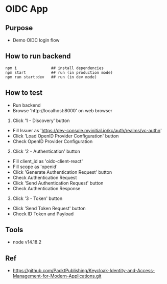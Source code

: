 OIDC App
======

## Purpose
* Demo OIDC login flow

## How to run backend
```
npm i               ## install dependencies
npm start           ## run (in production mode)
npm run start:dev   ## run (in dev mode)
```

## How to test
* Run backend
* Browse 'http://localhost:8000' on web browser
1. Click '1 - Discovery' button
  - Fill Issuer as 'https://dev-console.myinitial.io/kc/auth/realms/vc-authn'
  - Click 'Load OpenID Provider Configuration' button
  - Check OpenID Provider Configuration
2. Click '2 - Authentication' button
  - Fill client_id as 'oidc-client-react'
  - Fill scope as 'openid'
  - Click 'Generate Authentication Request' button
  - Check Authentication Request
  - Click 'Send Authentication Request' button
  - Check Authentication Response
3. Click '3 - Token' button
  - Click 'Send Token Request' button
  - Check ID Token and Payload

## Tools
* node v14.18.2

## Ref
* https://github.com/PacktPublishing/Keycloak-Identity-and-Access-Management-for-Modern-Applications.git
